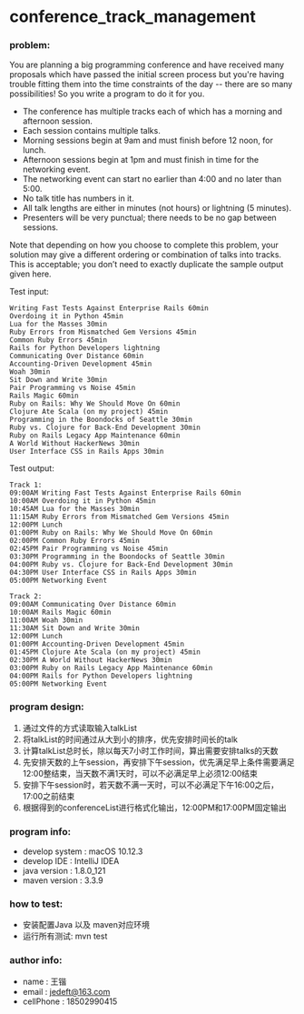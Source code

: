 # conference_track_management

### problem:

You are planning a big programming conference and have received many proposals which have passed the initial screen process but you're having trouble fitting them into the time constraints of the day -- there are so many possibilities! So you write a program to do it for you.
* The conference has multiple tracks each of which has a morning and afternoon session.
* Each session contains multiple talks.
* Morning sessions begin at 9am and must finish before 12 noon, for lunch.
* Afternoon sessions begin at 1pm and must finish in time for the networking event.
* The networking event can start no earlier than 4:00 and no later than 5:00.
* No talk title has numbers in it.
* All talk lengths are either in minutes (not hours) or lightning (5 minutes).
* Presenters will be very punctual; there needs to be no gap between sessions.

Note that depending on how you choose to complete this problem, your solution may give a different ordering or combination of talks into tracks. This is acceptable; you don’t need to exactly duplicate the sample output given here.

Test input:
```
Writing Fast Tests Against Enterprise Rails 60min
Overdoing it in Python 45min
Lua for the Masses 30min
Ruby Errors from Mismatched Gem Versions 45min
Common Ruby Errors 45min
Rails for Python Developers lightning
Communicating Over Distance 60min
Accounting-Driven Development 45min
Woah 30min
Sit Down and Write 30min
Pair Programming vs Noise 45min
Rails Magic 60min
Ruby on Rails: Why We Should Move On 60min
Clojure Ate Scala (on my project) 45min
Programming in the Boondocks of Seattle 30min
Ruby vs. Clojure for Back-End Development 30min
Ruby on Rails Legacy App Maintenance 60min
A World Without HackerNews 30min
User Interface CSS in Rails Apps 30min
```

Test output:
```
Track 1:
09:00AM Writing Fast Tests Against Enterprise Rails 60min
10:00AM Overdoing it in Python 45min
10:45AM Lua for the Masses 30min
11:15AM Ruby Errors from Mismatched Gem Versions 45min
12:00PM Lunch
01:00PM Ruby on Rails: Why We Should Move On 60min
02:00PM Common Ruby Errors 45min
02:45PM Pair Programming vs Noise 45min
03:30PM Programming in the Boondocks of Seattle 30min
04:00PM Ruby vs. Clojure for Back-End Development 30min
04:30PM User Interface CSS in Rails Apps 30min
05:00PM Networking Event

Track 2:
09:00AM Communicating Over Distance 60min
10:00AM Rails Magic 60min
11:00AM Woah 30min
11:30AM Sit Down and Write 30min
12:00PM Lunch
01:00PM Accounting-Driven Development 45min
01:45PM Clojure Ate Scala (on my project) 45min
02:30PM A World Without HackerNews 30min
03:00PM Ruby on Rails Legacy App Maintenance 60min
04:00PM Rails for Python Developers lightning
05:00PM Networking Event
```

### program design:
1. 通过文件的方式读取输入talkList
2. 将talkList的时间通过从大到小的排序，优先安排时间长的talk
3. 计算talkList总时长，除以每天7小时工作时间，算出需要安排talks的天数
4. 先安排天数的上午session，再安排下午session，优先满足早上条件需要满足12:00整结束，当天数不满1天时，可以不必满足早上必须12:00结束
5. 安排下午session时，若天数不满一天时，可以不必满足下午16:00之后，17:00之前结束
6. 根据得到的conferenceList进行格式化输出，12:00PM和17:00PM固定输出

### program info:
* develop system : macOS 10.12.3
* develop IDE : IntelliJ IDEA
* java version : 1.8.0_121
* maven version : 3.3.9

### how to test:
* 安装配置Java 以及 maven对应环境
* 运行所有测试: mvn test

### author info:
* name : 王锴
* email : jedeft@163.com
* cellPhone : 18502990415
